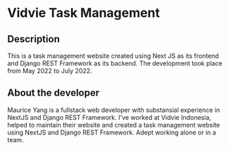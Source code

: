 # Vidvie Task Management

## Description
This is a task management website created using Next JS as its frontend and Django REST Framework as its backend. The development took place from May 2022 to July 2022.

## About the developer
Maurice Yang is a fullstack web developer with substansial experience in NextJS and Django REST Framework. I've worked at Vidvie Indonesia,
helped to maintain their website and created a task management website using NextJS and Django REST Framework. Adept
working alone or in a team.
